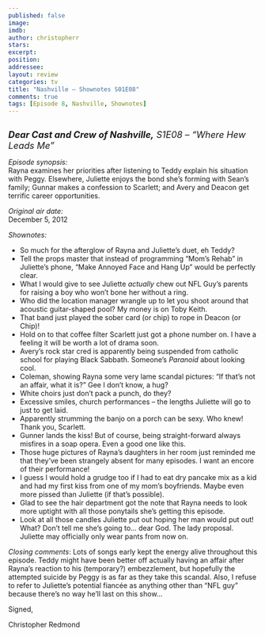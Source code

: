 ```yaml
---
published: false
image: 
imdb: 
author: christopherr 
stars: 
excerpt: 
position: 
addressee: 
layout: review
categories: tv
title: "Nashville — Shownotes S01E08"
comments: true
tags: [Episode 8, Nashville, Shownotes]
---
```

<div><p><span class="full-image-block ssNonEditable"><span><a href="/content/2012/12/11/nashville-shownotes-s01e08-1.html"><img src="http://static.squarespace.com/static/5005f6bcc4aa41161b33e89e/5329cf1fe4b07c068ebf74de/5329cf1fe4b07c068ebf775a/1355262023027/Nashville%20S1E08.jpg" alt="" /></a></span></span></p>
<p><span style="font-size:130%;"><strong><em>Dear Cast and Crew of Nashville,</em></strong><em> S1E08 &ndash; &ldquo;Where Hew Leads Me&rdquo;</em></span></p>
<p><em>Episode synopsis:</em><br />Rayna examines her priorities after listening to Teddy explain his situation with Peggy. Elsewhere, Juliette enjoys the bond she&#8217;s forming with Sean&#8217;s family; Gunnar makes a confession to Scarlett; and Avery and Deacon get terrific career opportunities.</p>
<p><em>Original air date:</em><br />December 5, 2012</p>
<p><em>Shownotes:</em></p>
<ul>
<li>So much for the afterglow of Rayna and Juliette&rsquo;s duet, eh Teddy?</li>
<li>Tell the props master that instead of programming &ldquo;Mom&rsquo;s Rehab&rdquo; in Juliette&rsquo;s phone, &ldquo;Make Annoyed Face and Hang Up&rdquo; would be perfectly clear.</li>
<li>What I would give to see Juliette <em>actually</em> chew out NFL Guy&rsquo;s parents for raising a boy who won&rsquo;t bone her without a ring.</li>
<li>Who did the location manager wrangle up to let you shoot around that acoustic guitar-shaped pool? My money is on Toby Keith.</li>
<li>That band just played the sober card (or chip) to rope in Deacon (or Chip)!</li>
<li>Hold on to that coffee filter Scarlett just got a phone number on. I have a feeling it will be worth a lot of drama soon.</li>
<li>Avery&rsquo;s rock star cred is apparently being suspended from catholic school for playing Black Sabbath. Someone&rsquo;s <em>Paranoid</em> about looking cool.</li>
<li>Coleman, showing Rayna some very lame scandal pictures: &ldquo;If that&rsquo;s not an affair, what it is?&rdquo; Gee I don&rsquo;t know, a hug?</li>
<li>White choirs just don&rsquo;t pack a punch, do they?</li>
<li>Excessive smiles, church performances &ndash; the lengths Juliette will go to just to get laid.</li>
<li>Apparently strumming the banjo on a porch can be sexy. Who knew! Thank you, Scarlett.</li>
<li>Gunner lands the kiss! But of course, being straight-forward always misfires in a soap opera. Even a good one like this.</li>
<li>Those huge pictures of Rayna&rsquo;s daughters in her room just reminded me that they&rsquo;ve been strangely absent for many episodes. I want an encore of their performance!</li>
<li>I guess I would hold a grudge too if I had to eat dry pancake mix as a kid and had my first kiss from one of my mom&rsquo;s boyfriends. Maybe even more pissed than Juliette (if that&rsquo;s possible).</li>
<li>Glad to see the hair department got the note that Rayna needs to look more uptight with all those ponytails she&rsquo;s getting this episode.</li>
<li>Look at all those candles Juliette put out hoping her man would put out!&nbsp; What? Don&rsquo;t tell me she&rsquo;s going to&hellip; dear God. The lady proposal. Juliette may officially only wear pants from now on. </li>
</ul>
<p><em>Closing comments</em>: Lots of songs early kept the energy alive throughout this episode. Teddy might have been better off actually having an affair after Rayna&rsquo;s reaction to his (temporary?) embezzlement, but hopefully the attempted suicide by Peggy is as far as they take this scandal. Also, I refuse to refer to Juliette&rsquo;s potential fianc&eacute;e as anything other than &ldquo;NFL guy&rdquo; because there&rsquo;s no way he&rsquo;ll last on this show&hellip;</p>
<p>Signed,</p>
<p>Christopher Redmond</p></div>
